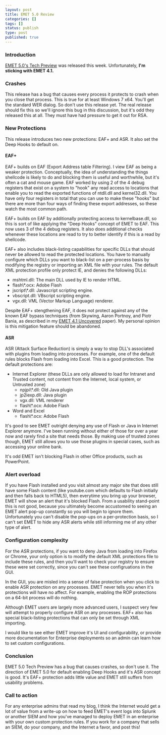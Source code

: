 ```yaml
---
layout: post
title: EMET 5.0 Review
categories: []
tags: []
status: publish
type: post
published: true
---
```


<h3>Introduction</h3>
<a href="https://blogs.technet.com/b/srd/archive/2014/02/25/announcing-emet-5-0-technical-preview.aspx">EMET 5.0's Tech Preview</a> was released this week.  Unfortunately, <b>I'm sticking with EMET 4.1.</b>

<h3>Crashes</h3>
This release has a bug that causes every process it protects to crash when you close that process.  This is true for at least Windows 7 x64.  You'll get the standard WER dialog.  So don't use this release yet.  The real release should fix this so we'll ignore this bug in this discussion, but it's odd they released this at all.  They must have had pressure to get it out for RSA.


<h3>New Protections</h3>
This release introduces two new protections: EAF+ and ASR.  It also set the Deep Hooks to default on.

<h4>EAF+</h4>
EAF+ builds on EAF (Export Address table Filtering).  I view EAF as being a weaker protection.  Conceptually, the idea of understanding the things shellcode is likely to do and blocking them is useful and worthwhile, but it's often a cat and mouse game.  EAF worked by using 2 of the 4 debug registers that exist on a system to "hook" any read access to locations that enable you to read the exported functions of ntdll.dll and kernel32.dll.  You have only four registers in total that you can use to make these "hooks" but there are more than four ways of finding these export addresses, so these watch the most common path.

EAF+ builds on EAF by additionally protecting access to kernelbase.dll, so this is sort of like applying the "Deep Hooks" concept of EMET to EAF.  This now uses 3 of the 4 debug registers.  It also does additional checks whenever these locations are read to try to better identify if this is a read by shellcode.

EAF+ also includes black-listing capabilities for specific DLLs that should never be allowed to read the protected locations.  You have to manually configure which DLLs you want to black-list on a per-process basis by modifying the registry or importing an XML file with your rules.  The default XML protection profile only protect IE, and denies the following DLLs:
<ul>
	<li>mshtml.dll: The main DLL used by IE to render HTML.
	<li>flash\*.ocx: Adobe Flash
	<li>jscript\*.dll: Javascript scripting engine.
	<li>vbscript.dll: VBscript scripting engine.
	<li>vgx.dll: VML (Vector Markup Language) renderer.
</ul>

Despite EAF+ stengthening EAF, it does not protect against any of the known EAF bypass techniques (from Skywing, Aaron Portnoy, and Piotr Bania, as described in my <a href="http://0xdabbad00.com/wp-content/uploads/2013/11/emet_4_1_uncovered.pdf">EMET 4.1 Uncovered</a> paper). My personal opinion is this mitigation feature should be abandoned.

<h4>ASR</h4>
ASR  (Attack Surface Reduction) is simply a way to stop DLL's associated with plugins from loading into processes.  For example, one of the default rules blocks Flash from loading into Excel.  This is a good protection.  The default protections are:
<ul>
	<li>Internet Explorer (these DLLs are only allowed to load for Intranet and Trusted content, not content from the Internet, local system, or Untrusted zone)
		<ul>
		<li>npjpi\*.dll: Old Java plugin
		<li>jp2iexp.dll: Java plugin
		<li>vgx.dll: VML renderer
		<li>flash\*.ocx: Adobe Flash
		</ul>
	<li>Word and Excel
		<ul>
		<li>flash\*.ocx: Adobe Flash
		</ul>
</ul>

It's good to see EMET outright denying any use of Flash or Java in Internet Explorer anymore.  I've been running without either of those for over a year now and rarely find a site that needs those.  By making use of trusted zones though, EMET still allows you to use those plugins in special cases, such as accessing your online bank.

It's odd EMET isn't blocking Flash in other Office products, such as PowerPoint.

<h3>Alert overload</h3>
If you have Flash installed and you visit almost any major site that does still have some Flash content (like youtube.com which defaults to Flash initially and then falls back to HTML5), then everytime you bring up your browser, EMET will show an alert that it's blocked Flash.  From a usability stand-point this is not good, because you ultimately become accustomed to seeing an EMET alert pop-up constantly so you will begin to ignore them.  Unfortunately you can't disable the pop-ups on a per-protection basis, so I can't set EMET to hide any ASR alerts while still informing me of any other type of alert.


<h3>Configuration complexity</h3>
For the ASR protections, if you want to deny Java from loading into Firefox or Chrome, your only option is to modify the default XML protections file to include these rules, and then you'll want to check your registry to ensure these were set correctly, since you can't see these configruations in the GUI.

In the GUI, you are misled into a sense of false protection when you click to enable ASR protection on any processes.  EMET never tells you when it's protections will have no affect.  For example, enabling the ROP protections on a 64-bit process will do nothing.

Although EMET users are largely more advanced users, I suspect very few will attempt to properly configure ASR on any processes.  EAF+ also has special black-listing protections that can only be set through XML importing.

I would like to see either EMET improve it's UI and configurability, or provide more documentation for Enterprise deployments so an admin can learn how to set custom configurations.

<h3>Conclusion</h3>
EMET 5.0 Tech Preview has a bug that causes crashes, so don't use it.  The direction of EMET 5.0 for default enabling Deep Hooks and it's ASR concept is good.  It's EAF+ protection adds little value and EMET still suffers from usability problems.

<h3>Call to action</h3>
For any enterprise admins that read my blog, I think the Internet would get a lot of value from a write-up on how to feed EMET's event logs into Splunk or another SIEM and how you've managed to deploy EMET in an enterprise with your own custom protection rules.  If you work for a company that sells an SIEM, do your company, and the Internet a favor, and post this!